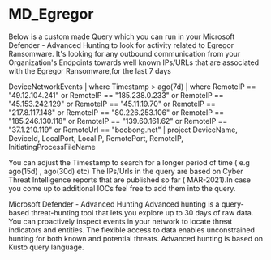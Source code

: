 # MD_Egregor
Below is a custom made Query which you can run in your Microsoft Defender - Advanced Hunting to look for activity related to Egregor Ransomware.
It's looking for any outbound communication from your Organization's Endpoints towards well known IPs/URLs that are associated with the Egregor Ransomware,for the last 7 days

DeviceNetworkEvents
| where Timestamp > ago(7d)
| where RemoteIP == "49.12.104.241"
	or RemoteIP == "185.238.0.233"
	or RemoteIP == "45.153.242.129"
	or RemoteIP == "45.11.19.70"
	or RemoteIP == "217.8.117.148"
	or RemoteIP == "80.226.253.106"
	or RemoteIP == "185.246.130.118"
	or RemoteIP == "139.60.161.62"
	or RemoteIP == "37.1.210.119"
	or RemoteUrl == "boobong.net"
| project DeviceName, DeviceId, LocalPort, LocalIP, RemotePort, RemoteIP, InitiatingProcessFileName

You can adjust the Timestamp to search for a longer period of time ( e.g ago(15d) , ago(30d) etc)
The IPs/Urls in the query are based on Cyber Threat Intelligence reports that are published so far ( MAR-2021).In case you come up to additional IOCs feel free to add them into the query.

Microsoft Defender - Advanced Hunting
Advanced hunting is a query-based threat-hunting tool that lets you explore up to 30 days of raw data. You can proactively inspect events in your network to locate threat indicators and entities. The flexible access to data enables unconstrained hunting for both known and potential threats. Advanced hunting is based on Kusto query language.
